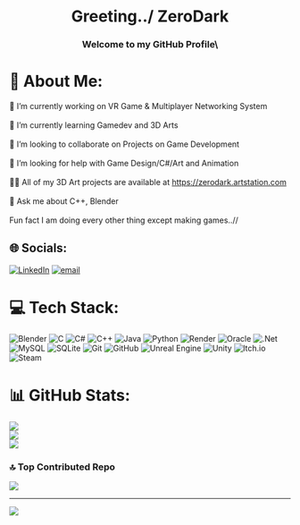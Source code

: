<h1 align="center">Greeting../ ZeroDark</h1>
<h3 align="center">Welcome to my GitHub Profile\</h3>

# 💫 About Me:
🔭 I’m currently working on VR Game & Multiplayer Networking System<br><br>🌱 I’m currently learning Gamedev and 3D Arts<br><br>👯 I’m looking to collaborate on Projects on Game Development<br><br>🤝 I’m looking for help with Game Design/C#/Art and Animation<br><br>👨‍💻 All of my 3D Art projects are available at https://zerodark.artstation.com<br><br>💬 Ask me about C++, Blender<br><br>Fun fact I am doing every other thing except making games..//


## 🌐 Socials:
[![LinkedIn](https://img.shields.io/badge/LinkedIn-%230077B5.svg?logo=linkedin&logoColor=white)](https://www.linkedin.com/in/chaitanya-jain-gamedev) [![email](https://img.shields.io/badge/Email-D14836?logo=gmail&logoColor=white)](mailto:chaitanya.jain.gamedev@gmail.com) 

# 💻 Tech Stack:
![Blender](https://img.shields.io/badge/blender-%23F5792A.svg?style=for-the-badge&logo=blender&logoColor=white) ![C](https://img.shields.io/badge/c-%2300599C.svg?style=for-the-badge&logo=c&logoColor=white) ![C#](https://img.shields.io/badge/c%23-%23239120.svg?style=for-the-badge&logo=csharp&logoColor=white) ![C++](https://img.shields.io/badge/c++-%2300599C.svg?style=for-the-badge&logo=c%2B%2B&logoColor=white) ![Java](https://img.shields.io/badge/java-%23ED8B00.svg?style=for-the-badge&logo=openjdk&logoColor=white) ![Python](https://img.shields.io/badge/python-3670A0?style=for-the-badge&logo=python&logoColor=ffdd54) ![Render](https://img.shields.io/badge/Render-%46E3B7.svg?style=for-the-badge&logo=render&logoColor=white) ![Oracle](https://img.shields.io/badge/Oracle-F80000?style=for-the-badge&logo=oracle&logoColor=white) ![.Net](https://img.shields.io/badge/.NET-5C2D91?style=for-the-badge&logo=.net&logoColor=white) ![MySQL](https://img.shields.io/badge/mysql-4479A1.svg?style=for-the-badge&logo=mysql&logoColor=white) ![SQLite](https://img.shields.io/badge/sqlite-%2307405e.svg?style=for-the-badge&logo=sqlite&logoColor=white) ![Git](https://img.shields.io/badge/git-%23F05033.svg?style=for-the-badge&logo=git&logoColor=white) ![GitHub](https://img.shields.io/badge/github-%23121011.svg?style=for-the-badge&logo=github&logoColor=white) ![Unreal Engine](https://img.shields.io/badge/unrealengine-%23313131.svg?style=for-the-badge&logo=unrealengine&logoColor=white) ![Unity](https://img.shields.io/badge/unity-%23000000.svg?style=for-the-badge&logo=unity&logoColor=white) ![Itch.io](https://img.shields.io/badge/Itch-%23FF0B34.svg?style=for-the-badge&logo=Itch.io&logoColor=white) ![Steam](https://img.shields.io/badge/steam-%23000000.svg?style=for-the-badge&logo=steam&logoColor=white)
# 📊 GitHub Stats:
![](https://github-readme-stats.vercel.app/api?username=ZeroDark-0&theme=midnight-purple&hide_border=false&include_all_commits=false&count_private=false)<br/>
![](https://github-readme-streak-stats.herokuapp.com/?user=ZeroDark-0&theme=midnight-purple&hide_border=false)<br/>
![](https://github-readme-stats.vercel.app/api/top-langs/?username=ZeroDark-0&theme=midnight-purple&hide_border=false&include_all_commits=false&count_private=false&layout=compact)

### 🔝 Top Contributed Repo

![](https://github-contributor-stats.vercel.app/api?username=ZeroDark-0&limit=5&theme=midnight-purple&combine_all_yearly_contributions=true)


---

[![](https://visitcount.itsvg.in/api?id=ZeroDark-0&icon=3&color=1)](https://visitcount.itsvg.in)



<!-- Proudly created with GPRM ( https://gprm.itsvg.in ) -->
